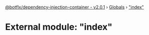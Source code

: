 [@botflx/dependency-injection-container - v2.0.1](../README.md) › [Globals](../globals.md) › ["index"](_index_.md)

# External module: "index"


